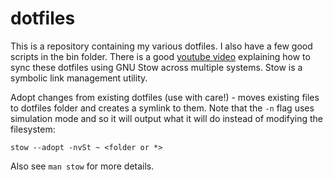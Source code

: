 # dotfiles
This is a repository containing my various dotfiles. I also have a few good scripts in the bin folder. There is a good [youtube video](https://www.youtube.com/watch?v=CFzEuBGPPPg&t=1792s) explaining how to sync these dotfiles using GNU Stow across multiple systems. Stow is a symbolic link management utility. 

Adopt changes from existing dotfiles (use with care!) - moves existing files to dotfiles folder and creates a symlink to them. Note that the `-n` flag uses simulation mode and so it will output what it will do instead of modifying the filesystem:

`stow --adopt -nvSt ~ <folder or *>`

Also see `man stow` for more details. 
